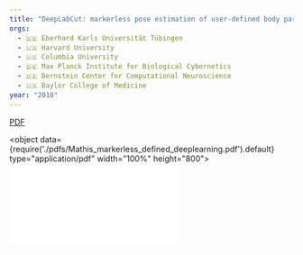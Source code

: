 ```yaml
---
title: "DeepLabCut: markerless pose estimation of user-defined body parts with deep learning"
orgs:
  - 🇩🇪 Eberhard Karls Universität Tübingen
  - 🇺🇸 Harvard University
  - 🇺🇸 Columbia University
  - 🇩🇪 Max Planck Institute for Biological Cybernetics
  - 🇩🇪 Bernstein Center for Computational Neuroscience
  - 🇺🇸 Baylor College of Medicine
year: "2018"
---
```

[PDF](pdfs/Mathis_markerless_defined_deeplearning.pdf)

<object data={require('./pdfs/Mathis_markerless_defined_deeplearning.pdf').default} type="application/pdf" width="100%" height="800"></object>
![](pdfs/Mathis_markerless_defined_deeplearning.pdf)